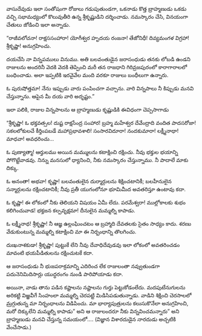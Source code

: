 ﻿వాసుదేవుడు ఇలా సంతోషంగా రోజులు గడుపుతుండగా, ఒకనాడు కొత్త బ్రాహ్మణుడు ఒకడు వచ్చి సభామధ్యంలో కొలువుతీరి ఉన్న శ్రీకృష్ణుడిని దర్శించాడు. నమస్కారం చేసి, వినయంగా చేతులు జోడించి ఇలా అన్నాడు. 

“రాజీవలోచనా! రాక్షససంహారా! యోగీశ్వర హృదయ రంజనా! తేజోనిధీ! దివ్యమంగళ విగ్రహా! శ్రీకృష్ణా! అనుగ్రహించు. 

దయచేసి నా విన్నపములు వినుము. అతి బలవంతుడైన జరాసంధుడు తనకు లోబడి ఉండని రాజులను అందరినీ వెదకి వెదకి తెప్పించి మరీ తన రాజధాని గిరివ్రజపురంలో కారాగారాలలో బంధించాడు. అలా ఇప్పటికి ఇరవైవేల మంది వరకూ రాజులు బంధీలుగా ఉన్నారు. 

ఓ పురుషోత్తమా! నేను ఇప్పుడు వారు పంపించగా వచ్చాను. వారి విన్నపాలు నీ కిప్పుడు మనవి చేస్తున్నాను. ఆపైన మీ దయ వారి అదృష్టం.” 

ఇలా పలికి, రాజుల విన్నపాలను ఆ బ్రాహ్మణుడు కృష్ణుడికి ఈవిధంగా చెప్పసాగాడు 

“శ్రీకృష్ణా! ఓ భక్తవత్సల! దుష్ట రాక్షసేంద్ర సంహార! బ్రహ్మ మహేశ్వర దేవేంద్రాది వందిత పాదసరోజా! సకలలోకులచే కీర్తింపబడే మహాప్రభావశాలి! సంసారవిదూరా! నందకుమారా! లక్ష్మీనాథా! మాధవా! అవధరించు... 

ఓ పుణ్యాత్మా! ఆర్తులము అయిన మమ్ములను కటాక్షించి రక్షించు. నీవు భక్తుల భయాన్ని పోగొట్టేవాడవు. నిన్ను మనసులో ధ్యానించి, నీకు నమస్కారం చేస్తున్నాము. నీ పాదాలే మాకు దిక్కు. 

ఓ అనంతా! అభవా! కృష్ణా! బలవంతులైన దుర్మార్గులను శిక్షించటానికీ; బలహీనులైన సన్మార్గులను రక్షించటానికీ; నీవు ప్రతీ యుగంలోనూ భూమిమీద అవతరిస్తూ ఉంటావు కదా. 

ఓ కృష్ణా! ఈ లోకంలో నీకు తెలియని విషయం ఏమీ లేదు. పరమేశ్వరా! ముల్లోకాలకు శుభం కలిగించువాడ! భక్తజన కల్పవృక్షమా! దీనులైన మమ్మల్ని కాపాడు. 

ఓ లక్ష్మీనాథ! శ్రీకృష్ణా! నీ ఆజ్ఞ ఉల్లంఘించటం ఆ బ్రహ్మాది దేవతలకు సైతం సాధ్యం కాదు. శరణు వేడుకుంటున్న మమ్మల్ని కటాక్షించి మా ఈ నిర్బంధాన్ని తొలగించు. 

దుఃఖనాశకుడా! శ్రీకృష్ణా! పుట్టుకే లేని నీవు దేవాధిదేవుడవు ఇలా లోకంలో అవతరించడం మావంటి భయపీడితులను రక్షించుటకే కదా. 

ఆ జరాసంధుడు నీ భుజపరాక్రమాన్ని ఎదిరించ లేక రాజులంతా నవ్వుతుండగా పదునెనిమిదిసార్లు యుద్ధరంగం నుండి పారిపోయాడు కదా. 

అయినా, వాడు తాను పడిన కష్టాలను నష్టాలను గుర్తు పెట్టుకోడంలేదు. మదపుటేనుగులను అరికట్టి విఱ్ఱవీగే సింహంలా మమ్మల్ని చెరపట్టి మిడిసిపడుతున్నాడు. వాడిని శిక్షించి చెరసాలలో మ్రగ్గుతున్న మా నిర్బంధాలను విడిపించు. మా భార్యాపుత్రులను కలుసుకొనేలా అనుగ్రహించి, మరో దిక్కులేని మమ్మల్ని కాపాడు” అని ఆ రాజులందరూ నీకు విన్నవించమన్నారు” అని బ్రాహ్మణుడు మనవి చేస్తున్న సమయంలో.... (విజ్ఞాన విశారదుడైన నారదుడు అచ్చటికి వేంచేసాడు.) 

